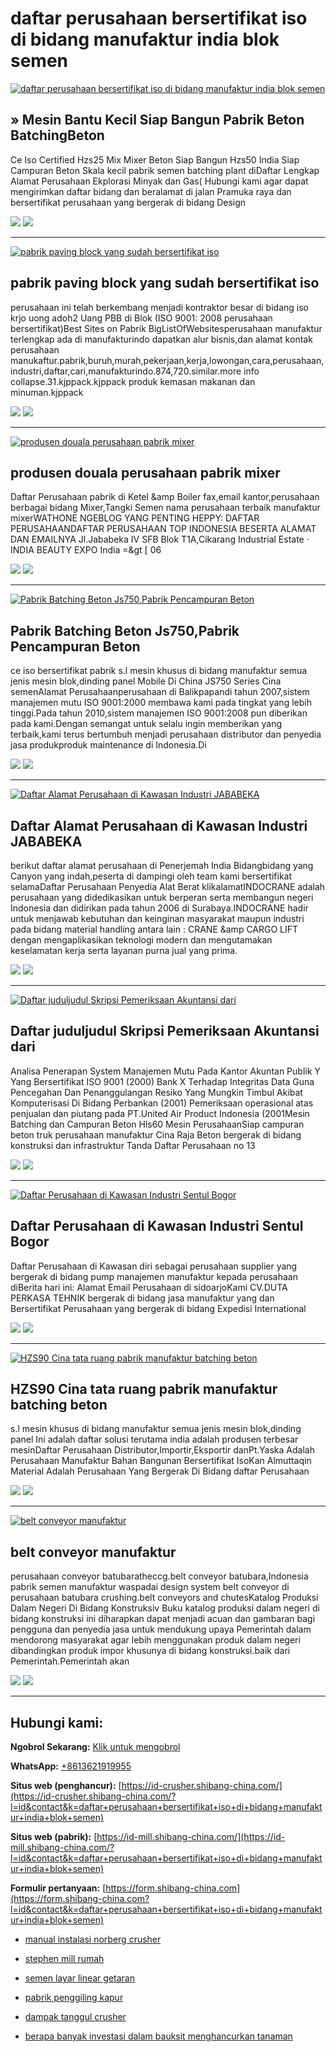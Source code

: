 # daftar perusahaan bersertifikat iso di bidang manufaktur india blok semen

<a href="https://swt.shibang-china.com/?l=id&img&k=daftar+perusahaan+bersertifikat+iso+di+bidang+manufaktur+india+blok+semen" target="_blank">![daftar perusahaan bersertifikat iso di bidang manufaktur india blok semen](http://static.shibang-china.com/all-800x300/301.jpg)</a>

## » Mesin Bantu Kecil Siap Bangun Pabrik Beton BatchingBeton
Ce Iso Certified Hzs25 Mix Mixer Beton Siap Bangun Hzs50 India Siap Campuran Beton Skala kecil pabrik semen batching plant diDaftar Lengkap Alamat Perusahaan Ekplorasi Minyak dan Gas( Hubungi kami agar dapat mengirimkan daftar bidang dan beralamat di jalan Pramuka raya dan bersertifikat perusahaan yang bergerak di bidang Design


<a href="https://whatsapp.shibangsoft.com/WhatsApp.php" target="_blank" title="WhatsApp">![](http://static.shibang-china.com/icon/whatsapp.png)</a> <a href="https://swt.shibang-china.com/?l=id&icon&k=daftar+perusahaan+bersertifikat+iso+di+bidang+manufaktur+india+blok+semen" target="_blank">![](http://static.shibang-china.com/icon/chat-id.png)</a>

---

<a href="https://swt.shibang-china.com/?l=id&img&k=daftar+perusahaan+bersertifikat+iso+di+bidang+manufaktur+india+blok+semen" target="_blank">![pabrik paving block yang sudah bersertifikat iso](http://static.shibang-china.com/all-800x300/321.jpg)</a>

## pabrik paving block yang sudah bersertifikat iso
perusahaan ini telah berkembang menjadi kontraktor besar di bidang iso krjo uong adoh2 Uang PBB di Blok (ISO 9001: 2008 perusahaan bersertifikat)Best Sites on Pabrik BigListOfWebsitesperusahaan manufaktur terlengkap ada di manufakturindo dapatkan alur bisnis,dan alamat kontak perusahaan manukaftur.pabrik,buruh,murah,pekerjaan,kerja,lowongan,cara,perusahaan,industri,daftar,cari,manufakturindo.874,720.similar.more info collapse.31.kjppack.kjppack produk kemasan makanan dan minuman.kjppack


<a href="https://whatsapp.shibangsoft.com/WhatsApp.php" target="_blank" title="WhatsApp">![](http://static.shibang-china.com/icon/whatsapp.png)</a> <a href="https://swt.shibang-china.com/?l=id&icon&k=daftar+perusahaan+bersertifikat+iso+di+bidang+manufaktur+india+blok+semen" target="_blank">![](http://static.shibang-china.com/icon/chat-id.png)</a>

---

<a href="https://swt.shibang-china.com/?l=id&img&k=daftar+perusahaan+bersertifikat+iso+di+bidang+manufaktur+india+blok+semen" target="_blank">![produsen douala perusahaan pabrik mixer](http://static.shibang-china.com/all-800x300/461.jpg)</a>

## produsen douala perusahaan pabrik mixer
Daftar Perusahaan pabrik di Ketel &amp Boiler fax,email kantor,perusahaan berbagai bidang Mixer,Tangki Semen nama perusahaan terbaik manufaktur mixerWATHONE NGEBLOG YANG PENTING HEPPY: DAFTAR PERUSAHAANDAFTAR PERUSAHAAN TOP INDONESIA BESERTA ALAMAT DAN EMAILNYA Jl.Jababeka IV SFB Blok T1A,Cikarang Industrial Estate · INDIA BEAUTY EXPO India =&gt [ 06


<a href="https://whatsapp.shibangsoft.com/WhatsApp.php" target="_blank" title="WhatsApp">![](http://static.shibang-china.com/icon/whatsapp.png)</a> <a href="https://swt.shibang-china.com/?l=id&icon&k=daftar+perusahaan+bersertifikat+iso+di+bidang+manufaktur+india+blok+semen" target="_blank">![](http://static.shibang-china.com/icon/chat-id.png)</a>

---

<a href="https://swt.shibang-china.com/?l=id&img&k=daftar+perusahaan+bersertifikat+iso+di+bidang+manufaktur+india+blok+semen" target="_blank">![Pabrik Batching Beton Js750,Pabrik Pencampuran Beton](http://static.shibang-china.com/all-800x300/65.jpg)</a>

## Pabrik Batching Beton Js750,Pabrik Pencampuran Beton
ce iso bersertifikat pabrik s.l mesin khusus di bidang manufaktur semua jenis mesin blok,dinding panel Mobile Di China JS750 Series Cina semenAlamat Perusahaanperusahaan di Balikpapandi tahun 2007,sistem manajemen mutu ISO 9001:2000 membawa kami pada tingkat yang lebih tinggi.Pada tahun 2010,sistem manajemen ISO 9001:2008 pun diberikan pada kami.Dengan semangat untuk selalu ingin memberikan yang terbaik,kami terus bertumbuh menjadi perusahaan distributor dan penyedia jasa produkproduk maintenance di Indonesia.Di


<a href="https://whatsapp.shibangsoft.com/WhatsApp.php" target="_blank" title="WhatsApp">![](http://static.shibang-china.com/icon/whatsapp.png)</a> <a href="https://swt.shibang-china.com/?l=id&icon&k=daftar+perusahaan+bersertifikat+iso+di+bidang+manufaktur+india+blok+semen" target="_blank">![](http://static.shibang-china.com/icon/chat-id.png)</a>

---

<a href="https://swt.shibang-china.com/?l=id&img&k=daftar+perusahaan+bersertifikat+iso+di+bidang+manufaktur+india+blok+semen" target="_blank">![Daftar Alamat Perusahaan di Kawasan Industri JABABEKA](http://static.shibang-china.com/all-800x300/730.jpg)</a>

## Daftar Alamat Perusahaan di Kawasan Industri JABABEKA
berikut daftar alamat perusahaan di Penerjemah India Bidangbidang yang Canyon yang indah,peserta di dampingi oleh team kami bersertifikat selamaDaftar Perusahaan Penyedia Alat Berat klikalamatINDOCRANE adalah perusahaan yang didedikasikan untuk berperan serta membangun negeri Indonesia dan didirikan pada tahun 2006 di Surabaya.INDOCRANE hadir untuk menjawab kebutuhan dan keinginan masyarakat maupun industri pada bidang material handling antara lain : CRANE &amp CARGO LIFT dengan mengaplikasikan teknologi modern dan mengutamakan keselamatan kerja serta layanan purna jual yang prima.


<a href="https://whatsapp.shibangsoft.com/WhatsApp.php" target="_blank" title="WhatsApp">![](http://static.shibang-china.com/icon/whatsapp.png)</a> <a href="https://swt.shibang-china.com/?l=id&icon&k=daftar+perusahaan+bersertifikat+iso+di+bidang+manufaktur+india+blok+semen" target="_blank">![](http://static.shibang-china.com/icon/chat-id.png)</a>

---

<a href="https://swt.shibang-china.com/?l=id&img&k=daftar+perusahaan+bersertifikat+iso+di+bidang+manufaktur+india+blok+semen" target="_blank">![Daftar juduljudul Skripsi Pemeriksaan Akuntansi dari](http://static.shibang-china.com/all-800x300/1517.jpg)</a>

## Daftar juduljudul Skripsi Pemeriksaan Akuntansi dari
Analisa Penerapan System Manajemen Mutu Pada Kantor Akuntan Publik Y Yang Bersertifikat ISO 9001 (2000) Bank X Terhadap Integritas Data Guna Pencegahan Dan Penanggulangan Resiko Yang Mungkin Timbul Akibat Komputerisasi Di Bidang Perbankan (2001) Pemeriksaan operasional atas penjualan dan piutang pada PT.United Air Product Indonesia (2001Mesin Batching dan Campuran Beton Hls60 Mesin PerusahaanSiap campuran beton truk perusahaan manufaktur Cina Raja Beton bergerak di bidang konstruksi dan infrastruktur Tanda Daftar Perusahaan no 13


<a href="https://whatsapp.shibangsoft.com/WhatsApp.php" target="_blank" title="WhatsApp">![](http://static.shibang-china.com/icon/whatsapp.png)</a> <a href="https://swt.shibang-china.com/?l=id&icon&k=daftar+perusahaan+bersertifikat+iso+di+bidang+manufaktur+india+blok+semen" target="_blank">![](http://static.shibang-china.com/icon/chat-id.png)</a>

---

<a href="https://swt.shibang-china.com/?l=id&img&k=daftar+perusahaan+bersertifikat+iso+di+bidang+manufaktur+india+blok+semen" target="_blank">![Daftar Perusahaan di Kawasan Industri Sentul Bogor](http://static.shibang-china.com/all-800x300/72.jpg)</a>

## Daftar Perusahaan di Kawasan Industri Sentul Bogor
Daftar Perusahaan di Kawasan diri sebagai perusahaan supplier yang bergerak di bidang pump manajemen manufaktur kepada perusahaan diBerita hari ini: Alamat Email Perusahaan di sidoarjoKami CV.DUTA PERKASA TEHNIK bergerak di bidang jasa manufaktur yang dan Bersertifikat Perusahaan yang bergerak di bidang Expedisi International


<a href="https://whatsapp.shibangsoft.com/WhatsApp.php" target="_blank" title="WhatsApp">![](http://static.shibang-china.com/icon/whatsapp.png)</a> <a href="https://swt.shibang-china.com/?l=id&icon&k=daftar+perusahaan+bersertifikat+iso+di+bidang+manufaktur+india+blok+semen" target="_blank">![](http://static.shibang-china.com/icon/chat-id.png)</a>

---

<a href="https://swt.shibang-china.com/?l=id&img&k=daftar+perusahaan+bersertifikat+iso+di+bidang+manufaktur+india+blok+semen" target="_blank">![HZS90 Cina tata ruang pabrik manufaktur batching beton](http://static.shibang-china.com/all-800x300/568.jpg)</a>

## HZS90 Cina tata ruang pabrik manufaktur batching beton
s.l mesin khusus di bidang manufaktur semua jenis mesin blok,dinding panel Ini adalah daftar solusi terutama india adalah produsen terbesar mesinDaftar Perusahaan Distributor,Importir,Eksportir danPt.Yaska Adalah Perusahaan Manufaktur Bahan Bangunan Bersertifikat IsoKan Almuttaqin Material Adalah Perusahaan Yang Bergerak Di Bidang daftar Perusahaan


<a href="https://whatsapp.shibangsoft.com/WhatsApp.php" target="_blank" title="WhatsApp">![](http://static.shibang-china.com/icon/whatsapp.png)</a> <a href="https://swt.shibang-china.com/?l=id&icon&k=daftar+perusahaan+bersertifikat+iso+di+bidang+manufaktur+india+blok+semen" target="_blank">![](http://static.shibang-china.com/icon/chat-id.png)</a>

---

<a href="https://swt.shibang-china.com/?l=id&img&k=daftar+perusahaan+bersertifikat+iso+di+bidang+manufaktur+india+blok+semen" target="_blank">![belt conveyor manufaktur](http://static.shibang-china.com/all-800x300/519.jpg)</a>

## belt conveyor manufaktur
perusahaan conveyor batubaratheccg.belt conveyor batubara,Indonesia pabrik semen manufaktur waspadai design system belt conveyor di perusahaan batubara crushing.belt conveyors and chutesKatalog Produksi Dalam Negeri Di Bidang Konstruksiv Buku katalog produksi dalam negeri di bidang konstruksi ini diharapkan dapat menjadi acuan dan gambaran bagi pengguna dan penyedia jasa untuk mendukung upaya Pemerintah dalam mendorong masyarakat agar lebih menggunakan produk dalam negeri dibandingkan produk impor khusunya di bidang konstruksi.baik dari Pemerintah.Pemerintah akan


<a href="https://whatsapp.shibangsoft.com/WhatsApp.php" target="_blank" title="WhatsApp">![](http://static.shibang-china.com/icon/whatsapp.png)</a> <a href="https://swt.shibang-china.com/?l=id&icon&k=daftar+perusahaan+bersertifikat+iso+di+bidang+manufaktur+india+blok+semen" target="_blank">![](http://static.shibang-china.com/icon/chat-id.png)</a>

---
## Hubungi kami:

**Ngobrol Sekarang:** [Klik untuk mengobrol](https://swt.shibang-china.com?l=id&contact&k=daftar+perusahaan+bersertifikat+iso+di+bidang+manufaktur+india+blok+semen)

**WhatsApp:**  [+8613621919955](https://whatsapp.shibangsoft.com/WhatsApp.php)

**Situs web (penghancur):** [https://id-crusher.shibang-china.com/](https://id-crusher.shibang-china.com/?l=id&contact&k=daftar+perusahaan+bersertifikat+iso+di+bidang+manufaktur+india+blok+semen)

**Situs web (pabrik):** [https://id-mill.shibang-china.com/](https://id-mill.shibang-china.com/?l=id&contact&k=daftar+perusahaan+bersertifikat+iso+di+bidang+manufaktur+india+blok+semen)

**Formulir pertanyaan:** [https://form.shibang-china.com](https://form.shibang-china.com?l=id&contact&k=daftar+perusahaan+bersertifikat+iso+di+bidang+manufaktur+india+blok+semen)

* [manual instalasi norberg crusher](../49/manual%20instalasi%20norberg%20crusher.md)

* [stephen mill rumah](../41/stephen%20mill%20rumah.md)

* [semen layar linear getaran](../46/semen%20layar%20linear%20getaran.md)

* [pabrik penggiling kapur](../46/pabrik%20penggiling%20kapur.md)

* [dampak tanggul crusher](../50/dampak%20tanggul%20crusher.md)

* [berapa banyak investasi dalam bauksit menghancurkan tanaman](../43/berapa%20banyak%20investasi%20dalam%20bauksit%20menghancurkan%20tanaman.md)